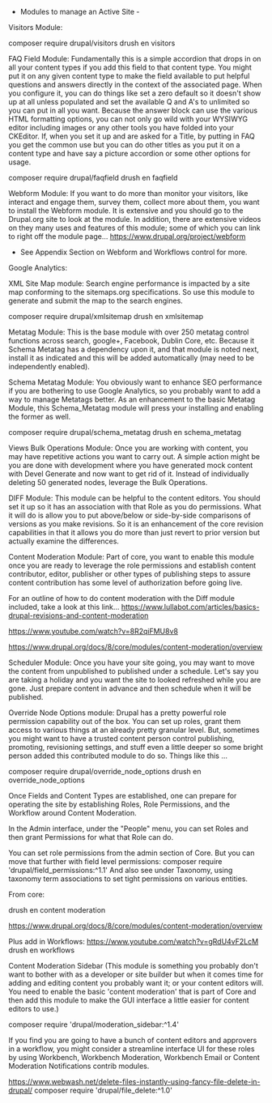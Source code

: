 
- Modules to manage an Active Site -

Visitors Module:

composer require drupal/visitors
drush en visitors


FAQ Field Module:
Fundamentally this is a simple accordion that drops in on all your content types if you add this field to that content type.  You might put it on any given content type to make the field available to put helpful questions and answers directly in the context of the associated page. When you configure it, you can do things like set a zero default so it doesn't show up at all unless populated and set the available Q and A's to unlimited so you can put in all you want.  Because the answer block can use the various HTML formatting options, you can not only go wild with your WYSIWYG editor including images or any other tools you have folded into your CKEditor.   If, when you set it up and are asked for a Title, by putting in FAQ you get the common use but you can do other titles as you put it on a content type and have say a picture accordion or some other options for usage. 

composer require drupal/faqfield
drush en faqfield



Webform Module:
If you want to do more than monitor your visitors, like interact and engage them, survey them, collect more about them, you want to install the Webform module.  It is extensive and you should go to the Drupal.org site to look at the module.  In addition, there are extensive videos on they many uses and features of this module; some of which you can link to right off the module page…   https://www.drupal.org/project/webform



* See Appendix Section on Webform and Workflows control for more.

Google Analytics:


XML Site Map module:
Search engine performance is impacted by a site map conforming to the sitemaps.org specifications.  So use this module to generate and submit the map to the search engines. 

composer require drupal/xmlsitemap
drush en xmlsitemap


Metatag Module:
This is the base module with over 250 metatag control functions across search, google+, Facebook, Dublin Core, etc.    Because it Schema Metatag has a dependency upon it, and that module is noted next, install it as indicated and this will be added automatically (may need to be independently enabled). 



Schema Metatag Module:
You obviously want to enhance SEO performance if you are bothering to use Google Analytics, so you probably want to add a way to manage Metatags better.  As an enhancement to the basic Metatag Module, this Schema_Metatag module will press your installing and enabling the former as well.

composer require drupal/schema_metatag
drush en schema_metatag



Views Bulk Operations Module:
Once you are working with content, you may have repetitive actions you want to carry out.  A simple action might be you are done with development where you have generated mock content with Devel Generate and now want to get rid of it.  Instead of individually deleting 50 generated nodes, leverage the Bulk Operations.



DIFF Module:
This module can be helpful to the content editors.  You should set it up so it has an association with that Role as you do permissions.  What it will do is allow you to put above/below or side-by-side comparisons of versions as you make revisions.  So it is an enhancement of the core revision capabilities in that it allows you do more than just revert to prior version but actually examine the differences.


Content Moderation Module:
Part of core, you want to enable this module once you are ready to leverage the role permissions and establish content contributor, editor, publisher or other types of publishing steps to assure content contribution has some level of authorization before going live.


For an outline of how to do content moderation with the Diff module included, take a look at this link…  https://www.lullabot.com/articles/basics-drupal-revisions-and-content-moderation

https://www.youtube.com/watch?v=8R2qiFMU8v8

https://www.drupal.org/docs/8/core/modules/content-moderation/overview

Scheduler Module:
Once you have your site going, you may want to move the content from unpublished to published under a schedule.  Let's say you are taking a holiday and you want the site to looked refreshed while you are gone.  Just prepare content in advance and then schedule when it will be published. 


Override Node Options module:
Drupal has a pretty powerful role permission capability out of the box.  You can set up roles, grant them access to various things at an already pretty granular level.  But, sometimes you might want to have a trusted content person control publishing, promoting, revisioning settings, and stuff even a little deeper so some bright person added this contributed module to do so.  Things like this …

composer require drupal/override_node_options
drush en override_node_options

Once Fields and Content Types are established, one can prepare for operating the site by establishing Roles, Role Permissions, and the Workflow around Content Moderation.

In the Admin interface, under the "People" menu, you can set Roles and then grant Permissions for what that Role can do.

You can set role permissions from the admin section of Core.  But you can move that further with field level permissions:
composer require 'drupal/field_permissions:^1.1'
And also see under Taxonomy, using taxonomy term associations to set tight permissions on various entities.

From core:

drush en content moderation

https://www.drupal.org/docs/8/core/modules/content-moderation/overview

Plus add in Workflows:
https://www.youtube.com/watch?v=gRdU4vF2LcM
drush en workflows

Content Moderation Sidebar (This module is something you probably don't want to bother with as a developer or site builder but when it comes time for adding and editing content you probably want it; or your content editors will.  You need to enable the basic 'content moderation' that is part of Core and then add this module to make the GUI interface a little easier for content editors to use.)

composer require 'drupal/moderation_sidebar:^1.4'


If you find you are going to have a bunch of content editors and approvers in a workflow, you might consider a streamline interface UI for these roles by using Workbench, Workbench Moderation, Workbench Email or Content Moderation Notifications contrib modules.



https://www.webwash.net/delete-files-instantly-using-fancy-file-delete-in-drupal/
composer require 'drupal/file_delete:^1.0'

